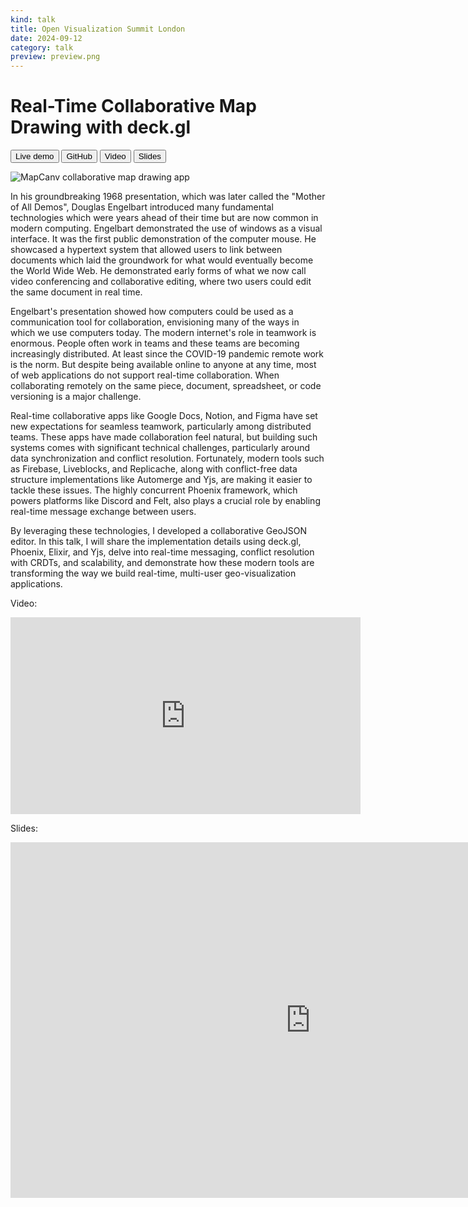```yaml
---
kind: talk
title: Open Visualization Summit London
date: 2024-09-12
category: talk
preview: preview.png
---
```


# Real-Time Collaborative Map Drawing with deck.gl

<button href="https://mapcanv.com">Live demo</button>
<button href="https://github.com/ilyabo/mapcanv" variant=outline>GitHub</button>
<button  variant=outline href="https://www.youtube.com/watch?v=feMRman7iSo&list=PLyspMSh4XhLN1_EQY-_eyg_gs8z3psSJ2&index=17">Video</button>
<button href="https://docs.google.com/presentation/d/1MYJyhuwWawoC4MRmYsPxAwblP1QxNGY6A6l6ogeyvZc/edit?usp=sharing" variant=outline>Slides</button>


![MapCanv collaborative map drawing app](mapcanv.png)

In his groundbreaking 1968 presentation, which was later called the "Mother of All Demos", Douglas Engelbart introduced many fundamental technologies which were years ahead of their time but are now common in modern computing.
Engelbart demonstrated the use of windows as a visual interface. It was the first public demonstration of the computer mouse. He showcased a hypertext system that allowed users to link between documents which laid the groundwork for what would eventually become the World Wide Web. He demonstrated early forms of what we now call video conferencing and collaborative editing, where two users could edit the same document in real time.

Engelbart's presentation showed how computers could be used as a communication tool for collaboration, envisioning many of the ways in which we use computers today.
The modern internet's role in teamwork is enormous. People often work in teams and these teams are becoming increasingly distributed. At least since the COVID-19 pandemic remote work is the norm. But despite being available online to anyone at any time, most of web applications do not support real-time collaboration.
When collaborating remotely on the same piece, document, spreadsheet, or code versioning is a major challenge.


Real-time collaborative apps like Google Docs, Notion, and Figma have set new expectations for seamless teamwork, particularly among distributed teams. These apps have made collaboration feel natural, but building such systems comes with significant technical challenges, particularly around data synchronization and conflict resolution. Fortunately, modern tools such as Firebase, Liveblocks, and Replicache, along with conflict-free data structure implementations like Automerge and Yjs, are making it easier to tackle these issues. The highly concurrent Phoenix framework, which powers platforms like Discord and Felt, also plays a crucial role by enabling real-time message exchange between users.

By leveraging these technologies, I developed a collaborative GeoJSON editor. In this talk, I will share the implementation details using deck.gl, Phoenix, Elixir, and Yjs, delve into real-time messaging, conflict resolution with CRDTs, and scalability, and demonstrate how these modern tools are transforming the way we build real-time, multi-user geo-visualization applications.

Video:
<iframe width="560" height="315" src="https://www.youtube.com/embed/feMRman7iSo?si=rOH_ho9EQpPS8OQn" title="YouTube video player" frameborder="0" allow="accelerometer; autoplay; clipboard-write; encrypted-media; gyroscope; picture-in-picture; web-share" referrerpolicy="strict-origin-when-cross-origin" allowfullscreen></iframe>


Slides:
<iframe src="https://docs.google.com/presentation/d/1MYJyhuwWawoC4MRmYsPxAwblP1QxNGY6A6l6ogeyvZc/embed?start=false&loop=false&delayms=3000" frameborder="0" width="960" height="569" allowfullscreen={true} mozallowfullscreen="true" webkitallowfullscreen="true"></iframe>

